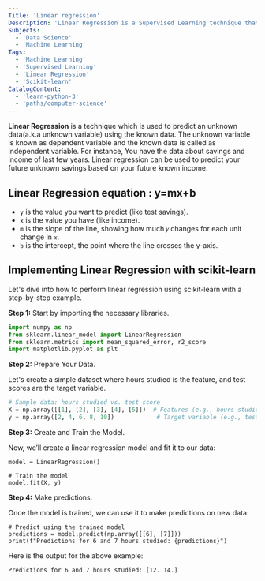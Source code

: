 ```yaml
---
Title: 'Linear regression'
Description: 'Linear Regression is a Supervised Learning technique that Predicts a continuous output based on the linear relationship with input features.'
Subjects:
  - 'Data Science'
  - 'Machine Learning'
Tags:
  - 'Machine Learning'
  - 'Supervised Learning'
  - 'Linear Regression'
  - 'Scikit-learn'
CatalogContent:
  - 'learn-python-3'
  - 'paths/computer-science'
---
```


**Linear Regression** is a technique which is used to predict an unknown data(a.k.a unknown variable) using the known data. The unknown variable is known as dependent variable and the known data is called as independent variable. For instance, You have the data about savings and income of last few years. Linear regression can be used to predict your future unknown savings based on your future known income.

## Linear Regression equation : y=mx+b

- `y` is the value you want to predict (like test savings).
- `x` is the value you have (like income).
- `m` is the slope of the line, showing how much `𝑦` changes for each unit change in `𝑥`.
- `b` is the intercept, the point where the line crosses the y-axis.

## Implementing Linear Regression with scikit-learn

Let's dive into how to perform linear regression using scikit-learn with a step-by-step example.

**Step 1:** Start by importing the necessary libraries.

```py
import numpy as np
from sklearn.linear_model import LinearRegression
from sklearn.metrics import mean_squared_error, r2_score
import matplotlib.pyplot as plt
```

**Step 2:** Prepare Your Data.

Let's create a simple dataset where hours studied is the feature, and test scores are the target variable.

```py
# Sample data: hours studied vs. test score
X = np.array([[1], [2], [3], [4], [5]])  # Features (e.g., hours studied)
y = np.array([2, 4, 6, 8, 10])            # Target variable (e.g., test scores)
```

**Step 3:** Create and Train the Model.

Now, we’ll create a linear regression model and fit it to our data:

```py# Create the model
model = LinearRegression()

# Train the model
model.fit(X, y)
```

**Step 4:** Make predictions.

Once the model is trained, we can use it to make predictions on new data:

```py# Create the model
# Predict using the trained model
predictions = model.predict(np.array([[6], [7]]))
print(f"Predictions for 6 and 7 hours studied: {predictions}")
```

Here is the output for the above example:

```py#Output
Predictions for 6 and 7 hours studied: [12. 14.]
```
